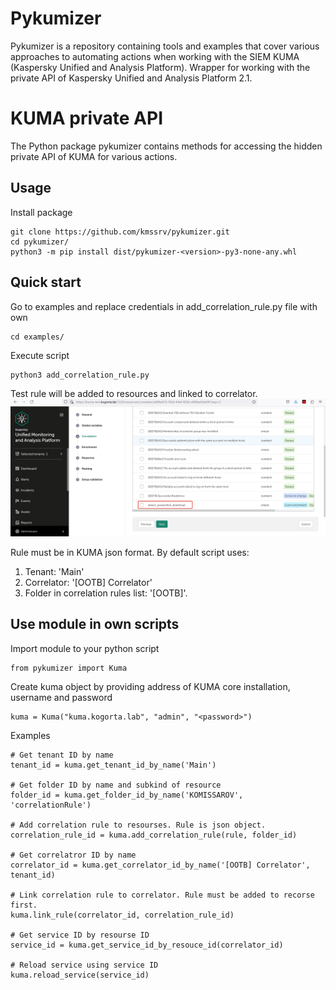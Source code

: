 # Pykumizer
Pykumizer is a repository containing tools and examples that cover various approaches to automating actions when working with the SIEM KUMA (Kaspersky Unified and Analysis Platform).
Wrapper for working with the private API of Kaspersky Unified and Analysis Platform 2.1.
# KUMA private API
The Python package pykumizer contains methods for accessing the hidden private API of KUMA for various actions.
## Usage
Install package
```
git clone https://github.com/kmssrv/pykumizer.git
cd pykumizer/
python3 -m pip install dist/pykumizer-<version>-py3-none-any.whl
```
## Quick start

Go to examples and replace credentials in add_correlation_rule.py file with own
```commandline
cd examples/
```
Execute script
```commandline
python3 add_correlation_rule.py
```
Test rule will be added to resources and linked to correlator.
![example.png](img%2Fexample.png)

Rule must be in KUMA json format.
By default script uses:
1. Tenant: 'Main'
2. Correlator: '[OOTB] Correlator'
3. Folder in correlation rules list: '[OOTB]'.

## Use module in own scripts
Import module to your python script
```
from pykumizer import Kuma
```
Create kuma object by providing address of KUMA core installation, username and password
```commandline
kuma = Kuma("kuma.kogorta.lab", "admin", "<password>")
```
Examples
```commandline
# Get tenant ID by name
tenant_id = kuma.get_tenant_id_by_name('Main')

# Get folder ID by name and subkind of resource
folder_id = kuma.get_folder_id_by_name('KOMISSAROV', 'correlationRule')

# Add correlation rule to resourses. Rule is json object.
correlation_rule_id = kuma.add_correlation_rule(rule, folder_id)

# Get correlatror ID by name
correlator_id = kuma.get_correlator_id_by_name('[OOTB] Correlator', tenant_id)

# Link correlation rule to correlator. Rule must be added to recorse first.
kuma.link_rule(correlator_id, correlation_rule_id)

# Get service ID by resourse ID
service_id = kuma.get_service_id_by_resouce_id(correlator_id)

# Reload service using service ID
kuma.reload_service(service_id)
```